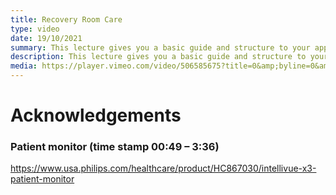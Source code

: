 ```yaml
---
title: Recovery Room Care
type: video
date: 19/10/2021
summary: This lecture gives you a basic guide and structure to your approach to managing the patient in the recovery setting, picking up straight after emergence and airway removal.
description: This lecture gives you a basic guide and structure to your approach to managing the patient in the recovery setting, picking up straight after emergence and airway removal.
media: https://player.vimeo.com/video/506585675?title=0&amp;byline=0&amp;portrait=0
---
```


# Acknowledgements

### Patient monitor (time stamp 00:49 – 3:36)

https://www.usa.philips.com/healthcare/product/HC867030/intellivue-x3-patient-monitor
